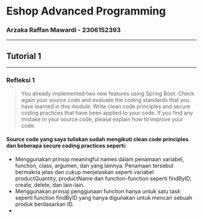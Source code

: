 # Eshop Advanced Programming
### Arzaka Raffan Mawardi - 2306152393
---
## Tutorial 1
---
### Refleksi 1
> You already implemented two new features using Spring Boot. Check again your source code and evaluate the coding standards that you have learned in this module. Write clean code principles and secure coding practices that have been applied to your code.  If you find any mistake in your source code, please explain how to improve your code.

#### Source code yang saya tuliskan sudah mengikuti clean code principles dan beberapa secure coding practices seperti:
- Menggunakan prinsip meaningful names dalam penamaan variabel, function, class, argumen, dan yang lainnya. Penamaan tersebut bermakna jelas dan cukup menjelaskan seperti variabel productQuantity, productName dan function-function seperti findByID, create, delete, dan lain-lain.
- Menggunakan prinsip penggunaan function hanya untuk satu task seperti function findByID yang hanya digunakan untuk mencari sebuah produk berdasarkan ID.
- 
